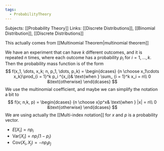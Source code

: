 ```yaml
---
tags:
  - ProbabilityTheory
---
```

Subjects: [[Probability Theory]]
Links: [[Discrete Distributions]], [[Binomial Distribution]], [[Discrete Distributions]]

This actually comes from [[Multinomial Theorem|multinomial theorem]]

We have an experiment that can have $k$ different outcomes, and it is repeated $n$ times, where each outcome has a probability $p_i$ for $i =1, \dots, k$. Then the probability mass function is of the form
$$
f(x_1, \dots, x_k; n, p_1, \dots, p_k) = 
\begin{dcases}
{n \choose x_1\cdots x_k}\prod_{i = 1}^k p_i ^{x_i}& \text{when } \sum_
{i = 1}^k x_i = n\\
0 &\text{otherwise}
\end{dcases}
$$
We use the multinomial coefficient, and maybe we can simplify the notation a bit to
$$
f(x; n,k, p) = 
\begin{dcases}
{n \choose x}p^x& \text{when } |x| = n\\
0 &\text{otherwise}
\end{dcases}
$$
We are using actually the [[Multi-index notation]] for $x$ and $p$ is a probability vector.

- $E[X_i] = np_i$
- $\text{Var}[X_i] = np_i(1-p_i)$
- $\text{Cov}(X_i, X_j) = -n p_i p_j$